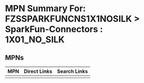 



# MPN Summary For: FZSSPARKFUNCNS1X1NOSILK > SparkFun-Connectors : 1X01_NO_SILK

## MPNs
  

|MPN|Direct Links|Search Links|
| :--- | :--- | :--- |
||||
